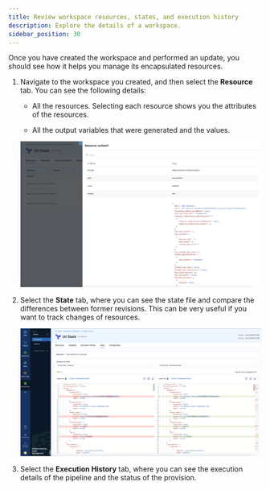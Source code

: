 ```yaml
---
title: Review workspace resources, states, and execution history
description: Explore the details of a workspace.
sidebar_position: 30
---
```


Once you have created the workspace and performed an update, you should see how it helps you manage its encapsulated resources. 

1. Navigate to the workspace you created, and then select the **Resource** tab. You can see the following details:

    * All the resources. Selecting each resource shows you the attributes of the resources. 

    * All the output variables that were generated and the values.

    ![Resources](./static/resources-tab.png)

2. Select the **State** tab, where you can see the state file and compare the differences between former revisions. This can be very useful if you want to track changes of resources.

    ![State](./static/state.png)

3. Select the **Execution History** tab, where you can see the execution details of the pipeline and the status of the provision.

